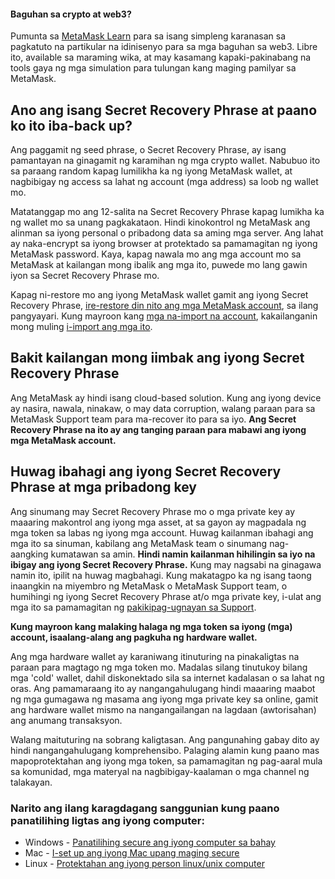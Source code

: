 
#### Baguhan sa crypto at web3?


Pumunta sa [MetaMask Learn](https://learn.metamask.io/) para sa isang simpleng karanasan sa pagkatuto na partikular na idinisenyo para sa mga baguhan sa web3. Libre ito, available sa maraming wika, at may kasamang kapaki-pakinabang na tools gaya ng mga simulation para tulungan kang maging pamilyar sa MetaMask.



Ano ang isang Secret Recovery Phrase at paano ko ito iba-back up?
-----------------------------------------------------------------


Ang paggamit ng seed phrase, o Secret Recovery Phrase, ay isang pamantayan na ginagamit ng karamihan ng mga crypto wallet. Nabubuo ito sa paraang random kapag lumilikha ka ng iyong MetaMask wallet, at nagbibigay ng access sa lahat ng account (mga address) sa loob ng wallet mo.


Matatanggap mo ang 12-salita na Secret Recovery Phrase kapag lumikha ka ng wallet mo sa unang pagkakataon. Hindi kinokontrol ng MetaMask ang alinman sa iyong personal o pribadong data sa aming mga server. Ang lahat ay naka-encrypt sa iyong browser at protektado sa pamamagitan ng iyong MetaMask password. Kaya, kapag nawala mo ang mga account mo sa MetaMask at kailangan mong ibalik ang mga ito, puwede mo lang gawin iyon sa Secret Recovery Phrase mo.


Kapag ni-restore mo ang iyong MetaMask wallet gamit ang iyong Secret Recovery Phrase, [ire-restore din nito ang mga MetaMask account](https://metamask.zendesk.com/hc/en-us/articles/360015489271), sa ilang pangyayari. Kung mayroon kang [mga na-import na account](https://metamask.zendesk.com/hc/en-us/articles/360015289932-What-are-imported-accounts-), kakailanganin mong muling [i-import ang mga ito](https://metamask.zendesk.com/hc/en-us/articles/360015489331).


Bakit kailangan mong iimbak ang iyong Secret Recovery Phrase
------------------------------------------------------------


Ang MetaMask ay hindi isang cloud-based solution. Kung ang iyong device ay nasira, nawala, ninakaw, o may data corruption, walang paraan para sa MetaMask Support team para ma-recover ito para sa iyo. **Ang Secret Recovery Phrase na ito ay ang tanging paraan para mabawi ang iyong mga MetaMask account.**


Huwag ibahagi ang iyong Secret Recovery Phrase at mga pribadong key
-------------------------------------------------------------------


Ang sinumang may Secret Recovery Phrase mo o mga private key ay maaaring makontrol ang iyong mga asset, at sa gayon ay magpadala ng mga token sa labas ng iyong mga account. Huwag kailanman ibahagi ang mga ito sa sinuman, kabilang ang MetaMask team o sinumang nag-aangking kumatawan sa amin. **Hindi namin kailanman hihilingin sa iyo na ibigay ang iyong Secret Recovery Phrase.** Kung may nagsabi na ginagawa namin ito, ipilit na huwag magbahagi. Kung makatagpo ka ng isang taong inaangkin na miyembro ng MetaMask o MetaMask Support team, o humihingi ng iyong Secret Recovery Phrase at/o mga private key, i-ulat ang mga ito sa pamamagitan ng [pakikipag-ugnayan sa Support](https://metamask.zendesk.com/hc/en-us/articles/360058969391).


**Kung mayroon kang malaking halaga ng mga token sa iyong (mga) account, isaalang-alang ang pagkuha ng hardware wallet.**


Ang mga hardware wallet ay karaniwang itinuturing na pinakaligtas na paraan para magtago ng mga token mo. Madalas silang tinutukoy bilang mga 'cold' wallet, dahil diskonektado sila sa internet kadalasan o sa lahat ng oras. Ang pamamaraang ito ay nangangahulugang hindi maaaring maabot ng mga gumagawa ng masama ang iyong mga private key sa online, gamit ang hardware wallet mismo na nangangailangan na lagdaan (awtorisahan) ang anumang transaksyon.


Walang maituturing na sobrang kaligtasan. Ang pangunahing gabay dito ay hindi nangangahulugang komprehensibo. Palaging alamin kung paano mas mapoprotektahan ang iyong mga token, sa pamamagitan ng pag-aaral mula sa komunidad, mga materyal na nagbibigay-kaalaman o mga channel ng talakayan.


### Narito ang ilang karagdagang sanggunian kung paano panatilihing ligtas ang iyong computer:


* Windows - [Panatilihing secure ang iyong computer sa bahay](https://support.microsoft.com/en-us/windows/keep-your-computer-secure-at-home-c348f24f-a4f0-de5d-9e4a-e0fc156ab221)
* Mac - [I-set up ang iyong Mac upang maging secure](https://support.apple.com/en-in/guide/mac-help/flvlt003/mac)
* Linux - [Protektahan ang iyong person linux/unix computer](https://safecomputing.umich.edu/protect-yourself/secure-your-devices/personal-computer/linuxunix)
